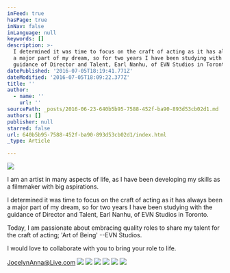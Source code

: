 ```yaml
---
inFeed: true
hasPage: true
inNav: false
inLanguage: null
keywords: []
description: >-
  I determined it was time to focus on the craft of acting as it has always been
  a major part of my dream, so for two years I have been studying with the
  guidance of Director and Talent, Earl Nanhu, of EVN Studios in Toronto.
datePublished: '2016-07-05T18:19:41.771Z'
dateModified: '2016-07-05T18:09:22.377Z'
title: ''
author:
  - name: ''
    url: ''
sourcePath: _posts/2016-06-23-640b5b95-7588-452f-ba90-893d53cb02d1.md
authors: []
publisher: null
starred: false
url: 640b5b95-7588-452f-ba90-893d53cb02d1/index.html
_type: Article

---
```

![](https://the-grid-user-content.s3-us-west-2.amazonaws.com/e9eca429-1121-48c8-a0e8-f59f0ddc6368.jpg)

I am an artist in many aspects of life, as I have been developing my skills as a filmmaker with big aspirations.

I determined it was time to focus on the craft of acting as it has always been a major part of my dream, so for two years I have been studying with the guidance of Director and Talent, Earl Nanhu, of EVN Studios in Toronto.

Today, I am passionate about embracing quality roles to share my talent for the craft of acting; 'Art of Being' --EVN Studios.

I would love to collaborate with you to bring your role to life.

JocelynAnna@Live.com
![](https://the-grid-user-content.s3-us-west-2.amazonaws.com/426cf7fa-8aef-4049-a6de-e4c1bf0df26d.jpg)
![](https://imgflo.herokuapp.com/graph/vahj1ThiexotieMo/d62c2014a949993f87ced91dfaf4b337/croprotate.jpg?cropheight=4889&cropwidth=4559&degrees=0&input=https%3A%2F%2Fthe-grid-user-content.s3-us-west-2.amazonaws.com%2F2b7ce199-365b-4f17-b6a8-1dc6b8440c68.jpg&x=0&y=0)
![](https://the-grid-user-content.s3-us-west-2.amazonaws.com/2bd14e37-b942-49bb-928c-274dfdadcfb2.jpg)
![](https://the-grid-user-content.s3-us-west-2.amazonaws.com/085720ae-df49-44d4-a0bf-06644c5ce1ed.jpg)
![](https://the-grid-user-content.s3-us-west-2.amazonaws.com/4d285ba9-f6ed-431c-92a7-acee6e33e729.jpg)
![](https://the-grid-user-content.s3-us-west-2.amazonaws.com/e523705e-c6aa-4f4a-861f-9d0a17c76127.jpg)